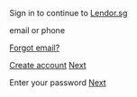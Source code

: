 Sign in
to continue to [Lendor.sg](https://link)

email or phone

[Forgot email?](https://link)

[Create account](https://link)
[Next](https://link)

Enter your password
[Next](https://link)